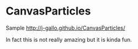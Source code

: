 # CanvasParticles

Sample
http://j-gallo.github.io/CanvasParticles/

In fact this is not really amazing but it is kinda fun.
